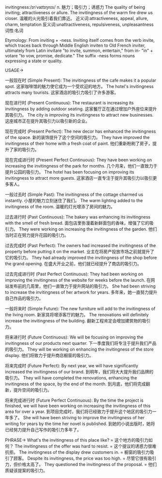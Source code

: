 invitingness:/ɪnˈvaɪtɪŋnɪs/
n.
魅力；吸引力；诱惑力
The quality of being inviting; attractiveness or allure.
The invitingness of the warm fire drew us closer. 温暖的火光吸引着我们靠近。
近义词:attractiveness, appeal, allure, charm, temptation
反义词:unattractiveness, repulsiveness, unpleasantness
词性:名词

Etymology:
From inviting + -ness.  Inviting itself comes from the verb invite, which traces back through Middle English inviten to Old French inviter, ultimately from Latin invitare "to invite, summon, entertain," from in- "in" + votare "to vow, promise, dedicate."  The suffix -ness forms nouns expressing a state or quality.


USAGE->

一般现在时 (Simple Present):
The invitingness of the cafe makes it a popular spot.  这家咖啡馆的魅力使它成为一个受欢迎的地方。
The hotel's invitingness attracts many tourists. 这家酒店的吸引力吸引了许多游客。

现在进行时 (Present Continuous):
The restaurant is increasing its invitingness by adding outdoor seating.  这家餐厅正在通过增加户外座位来提升其吸引力。
The city is improving its invitingness to attract new businesses.  这座城市正在提升其吸引力以吸引新的企业。

现在完成时 (Present Perfect):
The new decor has enhanced the invitingness of the space.  新的装饰提升了这个空间的吸引力。
They have improved the invitingness of their home with a fresh coat of paint. 他们重新粉刷了房子，提升了家的吸引力。

现在完成进行时 (Present Perfect Continuous):
They have been working on increasing the invitingness of the park for months.  几个月来，他们一直致力于提升公园的吸引力。
The hotel has been focusing on improving its invitingness to attract more guests. 这家酒店一直专注于提升其吸引力以吸引更多客人。

一般过去时 (Simple Past):
The invitingness of the cottage charmed us instantly.  小屋的魅力立刻迷住了我们。
The warm lighting added to the invitingness of the room. 温暖的灯光增添了房间的魅力。

过去进行时 (Past Continuous):
The bakery was enhancing its invitingness with the smell of fresh bread.  面包店里弥漫着新鲜面包的香味，增强了它的吸引力。
They were working on increasing the invitingness of the garden. 他们当时正在努力提升花园的吸引力。

过去完成时 (Past Perfect):
The owners had increased the invitingness of the property before putting it on the market.  业主在将房产投放市场之前就提升了它的吸引力。
They had already improved the invitingness of the shop before the grand opening.  在盛大开业之前，他们就已经提升了商店的吸引力。


过去完成进行时 (Past Perfect Continuous):
They had been working on improving the invitingness of the website for weeks before the launch.  在网站发布前的几周里，他们一直致力于提升网站的吸引力。
She had been striving to increase the invitingness of her artwork for years. 多年来，她一直努力提升自己作品的吸引力。


一般将来时 (Simple Future):
The new furniture will add to the invitingness of the living room.  新家具将增添客厅的魅力。
The renovations will definitely increase the invitingness of the building.  翻新工程肯定会增加建筑物的吸引力。


将来进行时 (Future Continuous):
We will be focusing on improving the invitingness of our products next quarter.  下一季度我们将专注于提升我们产品的吸引力。
They will be working on enhancing the invitingness of the store display.  他们将致力于提升商店橱窗的吸引力。


将来完成时 (Future Perfect):
By next year, we will have significantly increased the invitingness of our brand. 到明年，我们将大大提升我们品牌的吸引力。
They will have completed the renovations, enhancing the invitingness of the space, by the end of the month.  到月底，他们将完成翻新，提升空间的吸引力。

将来完成进行时 (Future Perfect Continuous):
By the time the project is finished, we will have been working on increasing the invitingness of this area for over a year.  到项目完成时，我们将已经致力于提升这个地区的吸引力一年多了。
She will have been striving to improve the invitingness of her writing for years by the time her novel is published.  到她的小说出版时，她将已经努力提升自己写作的吸引力多年了。


PHRASE->
What's the invitingness of this place like? = 这个地方的吸引力如何？
The invitingness of the offer was hard to resist. =  这个提议的诱惑力很难抗拒。
The invitingness of the display drew customers in. =  橱窗的吸引力吸引了顾客。
Despite its invitingness, the price was too high. = 尽管它很有吸引力，但价格太高了。
They questioned the invitingness of the proposal. =  他们质疑该提案的吸引力。
